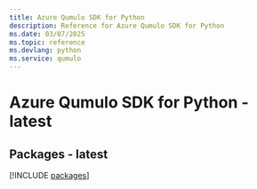 ```yaml
---
title: Azure Qumulo SDK for Python
description: Reference for Azure Qumulo SDK for Python
ms.date: 03/07/2025
ms.topic: reference
ms.devlang: python
ms.service: qumulo
---
```

# Azure Qumulo SDK for Python - latest
## Packages - latest
[!INCLUDE [packages](qumulo-index.md)]